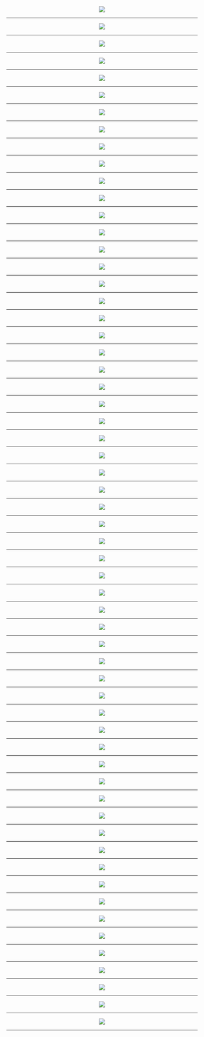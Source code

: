 
<meta charset="UTF-8"> 
<meta name="viewport" content="width=device-width">
<div align='center'>
<img src='http://gfw-breaker.win/pdf/zx/94/p001.png'/><hr/>
<img src='http://gfw-breaker.win/pdf/zx/94/p002.png'/><hr/>
<img src='http://gfw-breaker.win/pdf/zx/94/p003.png'/><hr/>
<img src='http://gfw-breaker.win/pdf/zx/94/p004.png'/><hr/>
<img src='http://gfw-breaker.win/pdf/zx/94/p005.png'/><hr/>
<img src='http://gfw-breaker.win/pdf/zx/94/p006.png'/><hr/>
<img src='http://gfw-breaker.win/pdf/zx/94/p007.png'/><hr/>
<img src='http://gfw-breaker.win/pdf/zx/94/p008.png'/><hr/>
<img src='http://gfw-breaker.win/pdf/zx/94/p009.png'/><hr/>
<img src='http://gfw-breaker.win/pdf/zx/94/p010.png'/><hr/>
<img src='http://gfw-breaker.win/pdf/zx/94/p011.png'/><hr/>
<img src='http://gfw-breaker.win/pdf/zx/94/p012.png'/><hr/>
<img src='http://gfw-breaker.win/pdf/zx/94/p013.png'/><hr/>
<img src='http://gfw-breaker.win/pdf/zx/94/p014.png'/><hr/>
<img src='http://gfw-breaker.win/pdf/zx/94/p015.png'/><hr/>
<img src='http://gfw-breaker.win/pdf/zx/94/p016.png'/><hr/>
<img src='http://gfw-breaker.win/pdf/zx/94/p017.png'/><hr/>
<img src='http://gfw-breaker.win/pdf/zx/94/p018.png'/><hr/>
<img src='http://gfw-breaker.win/pdf/zx/94/p019.png'/><hr/>
<img src='http://gfw-breaker.win/pdf/zx/94/p020.png'/><hr/>
<img src='http://gfw-breaker.win/pdf/zx/94/p021.png'/><hr/>
<img src='http://gfw-breaker.win/pdf/zx/94/p022.png'/><hr/>
<img src='http://gfw-breaker.win/pdf/zx/94/p023.png'/><hr/>
<img src='http://gfw-breaker.win/pdf/zx/94/p024.png'/><hr/>
<img src='http://gfw-breaker.win/pdf/zx/94/p025.png'/><hr/>
<img src='http://gfw-breaker.win/pdf/zx/94/p026.png'/><hr/>
<img src='http://gfw-breaker.win/pdf/zx/94/p027.png'/><hr/>
<img src='http://gfw-breaker.win/pdf/zx/94/p028.png'/><hr/>
<img src='http://gfw-breaker.win/pdf/zx/94/p029.png'/><hr/>
<img src='http://gfw-breaker.win/pdf/zx/94/p030.png'/><hr/>
<img src='http://gfw-breaker.win/pdf/zx/94/p031.png'/><hr/>
<img src='http://gfw-breaker.win/pdf/zx/94/p032.png'/><hr/>
<img src='http://gfw-breaker.win/pdf/zx/94/p033.png'/><hr/>
<img src='http://gfw-breaker.win/pdf/zx/94/p034.png'/><hr/>
<img src='http://gfw-breaker.win/pdf/zx/94/p035.png'/><hr/>
<img src='http://gfw-breaker.win/pdf/zx/94/p036.png'/><hr/>
<img src='http://gfw-breaker.win/pdf/zx/94/p037.png'/><hr/>
<img src='http://gfw-breaker.win/pdf/zx/94/p038.png'/><hr/>
<img src='http://gfw-breaker.win/pdf/zx/94/p039.png'/><hr/>
<img src='http://gfw-breaker.win/pdf/zx/94/p040.png'/><hr/>
<img src='http://gfw-breaker.win/pdf/zx/94/p041.png'/><hr/>
<img src='http://gfw-breaker.win/pdf/zx/94/p042.png'/><hr/>
<img src='http://gfw-breaker.win/pdf/zx/94/p043.png'/><hr/>
<img src='http://gfw-breaker.win/pdf/zx/94/p044.png'/><hr/>
<img src='http://gfw-breaker.win/pdf/zx/94/p045.png'/><hr/>
<img src='http://gfw-breaker.win/pdf/zx/94/p046.png'/><hr/>
<img src='http://gfw-breaker.win/pdf/zx/94/p047.png'/><hr/>
<img src='http://gfw-breaker.win/pdf/zx/94/p048.png'/><hr/>
<img src='http://gfw-breaker.win/pdf/zx/94/p049.png'/><hr/>
<img src='http://gfw-breaker.win/pdf/zx/94/p050.png'/><hr/>
<img src='http://gfw-breaker.win/pdf/zx/94/p051.png'/><hr/>
<img src='http://gfw-breaker.win/pdf/zx/94/p052.png'/><hr/>
<img src='http://gfw-breaker.win/pdf/zx/94/p053.png'/><hr/>
<img src='http://gfw-breaker.win/pdf/zx/94/p054.png'/><hr/>
<img src='http://gfw-breaker.win/pdf/zx/94/p055.png'/><hr/>
<img src='http://gfw-breaker.win/pdf/zx/94/p056.png'/><hr/>
<img src='http://gfw-breaker.win/pdf/zx/94/p057.png'/><hr/>
<img src='http://gfw-breaker.win/pdf/zx/94/p058.png'/><hr/>
<img src='http://gfw-breaker.win/pdf/zx/94/p059.png'/><hr/>
<img src='http://gfw-breaker.win/pdf/zx/94/p060.png'/><hr/>
</div>
